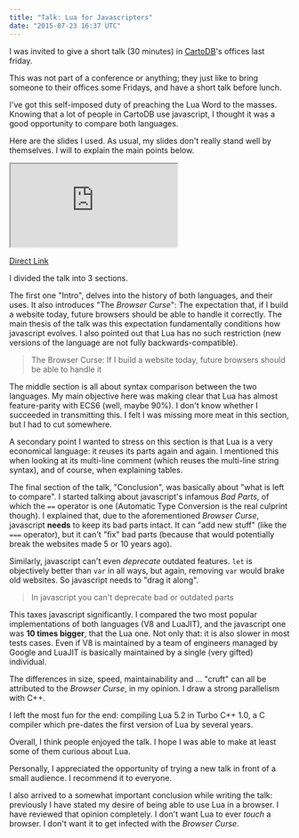 ```yaml
---
title: "Talk: Lua for Javascripters"
date: "2015-07-23 16:37 UTC"
---
```


I was invited to give a short talk (30 minutes) in [CartoDB](https://cartodb.com/)'s offices last friday.

This was not part of a conference or anything; they just like to bring someone to their offices some Fridays, and have a short talk before lunch.

I've got this self-imposed duty of preaching the Lua Word to the masses. Knowing that a lot of people in CartoDB use javascript,
I thought it was a good opportunity to compare both languages.

Here are the slides I used. As usual, my slides don't really stand well by themselves. I will to explain the main points below.

<iframe src="https://kikito.github.io/lua-for-javascripters/"></iframe>

[Direct Link](https://kikito.github.io/lua-for-javascripters/)

I divided the talk into 3 sections.

The first one "Intro", delves into the history of both languages, and their uses. It also introduces "The *Browser Curse*": The expectation that, if I build a website today,
future browsers should be able to handle it correctly. The main thesis of the talk was this expectation fundamentally conditions how javascript evolves. I also pointed
out that Lua has no such restriction (new versions of the language are not fully backwards-compatible).

> The Browser Curse: If I build a website today, future browsers should be able to handle it

The middle section is all about syntax comparison between the two languages. My main objective here was making clear that Lua has almost feature-parity with ECS6 (well, maybe
90%). I don't know whether I succeeded in transmitting this. I felt I was missing more meat in this section, but I had to cut somewhere.

A secondary point I wanted to stress on this section is that Lua is a very economical language: it reuses its
parts again and again. I mentioned this when looking at its multi-line comment (which reuses the multi-line string syntax),
and of course, when explaining tables.

The final section of the talk, "Conclusion", was basically about "what is left to compare". I started talking about javascript's infamous *Bad Parts*, of which the `==` operator
is one (Automatic Type Conversion is the real culprint though). I explained that, due to the aforementioned *Browser Curse*, javascript **needs** to keep its bad parts intact.
It can "add new stuff" (like the `===` operator), but it can't "fix" bad parts (because that would potentially break the websites made 5 or 10 years ago).

Similarly, javascript can't even *deprecate* outdated features. `let` is objectively better than `var` in all ways, but again, removing `var` would brake old websites. So javascript
needs to "drag it along".

> In javascript you can't deprecate bad or outdated parts

This taxes javascript significantly. I compared the two most popular implementations of both languages (V8 and LuaJIT), and the javascript one was **10 times bigger**, that the Lua one.
Not only that: it is also slower in most tests cases. Even if V8 is maintained by a team of engineers managed by Google and LuaJIT is basically maintained by a single (very gifted) individual.

The differences in size, speed, maintainability and ... "cruft" can all be attributed to the *Browser Curse*, in my opinion. I draw a strong parallelism with C++.

I left the most fun for the end: compiling Lua 5.2 in Turbo C++ 1.0, a C compiler which pre-dates the first version of Lua by several years.

Overall, I think people enjoyed the talk. I hope I was able to make at least some of them curious about Lua.

Personally, I appreciated the opportunity of trying a new talk in front of a small audience. I recommend it to everyone.

I also arrived to a somewhat important conclusion while writing the talk: previously I have stated my desire
of being able to use Lua in a browser. I have reviewed that opinion completely. I don't want Lua to ever
*touch* a browser. I don't want it to get infected with the *Browser Curse*.



